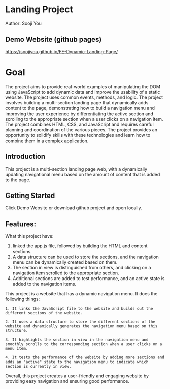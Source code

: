 # Landing Project
Author: Sooji You
## Demo Website (github pages)
https://soojiyou.github.io/FE-Dynamic-Landing-Page/

# Goal

The project aims to provide real-world examples of manipulating the DOM using JavaScript to add dynamic data and improve the usability of a static website. The project uses common events, methods, and logic. The project involves building a multi-section landing page that dynamically adds content to the page, demonstrating how to build a navigation menu and improving the user experience by differentiating the active section and scrolling to the appropriate section when a user clicks on a navigation item. The project combines HTML, CSS, and JavaScript and requires careful planning and coordination of the various pieces. The project provides an opportunity to solidify skills with these technologies and learn how to combine them in a complex application. 

## Introduction
This project is a multi-section landing page web, with a dynamically updating navigational menu based on the amount of content that is added to the page.

## Getting Started

Click Demo Website or download github project and open locally.


## Features:

What this project have:
  1. linked the app.js file, followed by building the HTML and content sections.
  2. A data structure can be used to store the sections, and the navigation menu can be dynamically created based on them. 
  3. The section in view is distinguished from others, and clicking on a navigation item scrolled to the appropriate section.
  4. Additional sections are added to test performance, and an active state is added to the navigation items.

This project is a website that has a dynamic navigation menu. It does the following things:

    1. It links the JavaScript file to the website and builds out the different sections of the website.

    2. It uses a data structure to store the different sections of the website and dynamically generates the navigation menu based on this structure.

    3. It highlights the section in view in the navigation menu and smoothly scrolls to the corresponding section when a user clicks on a menu item.

    4. It tests the performance of the website by adding more sections and adds an "active" state to the navigation menu to indicate which section is currently in view.

Overall, this project creates a user-friendly and engaging website by providing easy navigation and ensuring good performance.
